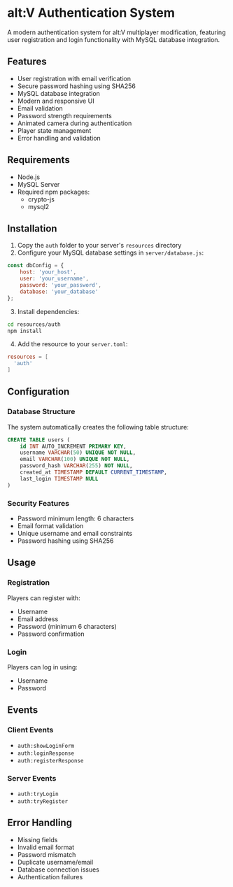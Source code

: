 # alt:V Authentication System

A modern authentication system for alt:V multiplayer modification, featuring user registration and login functionality with MySQL database integration.

## Features

- User registration with email verification
- Secure password hashing using SHA256
- MySQL database integration
- Modern and responsive UI
- Email validation
- Password strength requirements
- Animated camera during authentication
- Player state management
- Error handling and validation

## Requirements

- Node.js
- MySQL Server
- Required npm packages:
  - crypto-js
  - mysql2

## Installation

1. Copy the `auth` folder to your server's `resources` directory
2. Configure your MySQL database settings in `server/database.js`:
```js
const dbConfig = {
    host: 'your_host',
    user: 'your_username',
    password: 'your_password',
    database: 'your_database'
};
```

3. Install dependencies:
```bash
cd resources/auth
npm install
```

4. Add the resource to your `server.toml`:
```toml
resources = [
  'auth'
]
```

## Configuration

### Database Structure
The system automatically creates the following table structure:
```sql
CREATE TABLE users (
    id INT AUTO_INCREMENT PRIMARY KEY,
    username VARCHAR(50) UNIQUE NOT NULL,
    email VARCHAR(100) UNIQUE NOT NULL,
    password_hash VARCHAR(255) NOT NULL,
    created_at TIMESTAMP DEFAULT CURRENT_TIMESTAMP,
    last_login TIMESTAMP NULL
)
```

### Security Features
- Password minimum length: 6 characters
- Email format validation
- Unique username and email constraints
- Password hashing using SHA256

## Usage

### Registration
Players can register with:
- Username
- Email address
- Password (minimum 6 characters)
- Password confirmation

### Login
Players can log in using:
- Username
- Password

## Events

### Client Events
- `auth:showLoginForm`
- `auth:loginResponse`
- `auth:registerResponse`

### Server Events
- `auth:tryLogin`
- `auth:tryRegister`

## Error Handling

- Missing fields
- Invalid email format
- Password mismatch
- Duplicate username/email
- Database connection issues
- Authentication failures
